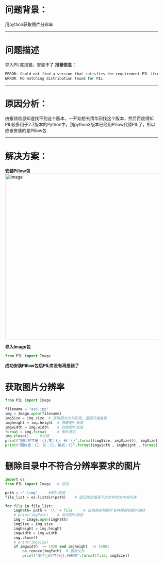 # 问题背景：
用python获取图片分辨率

---

# 问题描述


导入PIL库报错，安装不了
**报错信息：**

```c
ERROR: Could not find a version that satisfies the requirement PIL (from versions: none)
ERROR: No matching distribution found for PIL '
```


---

# 原因分析：
由报错信息知道找不到这个版本，一开始想去清华园找这个版本，然后百度得知PIL较多用于2.7版本的Python中，到python3版本已经用Pillow代替PIL了，所以应该安装的是Pillow包



---

# 解决方案：

**安装Pillow包**
<img width="546" alt="image" src="https://github.com/user-attachments/assets/dcc7d429-616e-4511-b629-5d0decaab948">



**导入Image包**
```python
from PIL import Image
```

**成功安装Pillow包后PIL库没有再报错了**





# 获取图片分辨率

```python
from PIL import Image 

filename = "asd.jpg"
img = Image.open(filename)
imgSize = img.size	# 获取图片的长和宽，返回元组类型
imgheight = img.height	# 获取图片长度
imgwidth = img.width	# 获取图片宽度
format = img.format		# 图片格式
img.close()		#关闭
print("图片尺寸是：{},宽：{}，长：{}".format(imgSize, imgSize[0], imgSize[1]))
print("图片宽：{}，长：{}，格式：{}".format(imgwidth , imgheight , format)
```
# 删除目录中不符合分辨率要求的图片


```python
import os
from PIL import Image	# 导包

path = r'.\img'		#图片路径
file_list = os.listdir(path)	# 返回指定路径下的文件和文件夹列表

for file in file_list:
    imgPath= path + '\\' + file		# 目录路径和图片名拼接得到图片路径
    # print(imgPath)	# 测试图片路径
    img = Image.open(imgPath)
    imgSize = img.size
    imgheight = img.height
    imgwidth = img.width
    img.close()
    # print(imgSize)
    if imgwidth  != 1920 and imgheight  != 1080:
        os.remove(imgPath)  # 删除文件
        print("图片{}尺寸为{},已删除".format(file, imgSize))
```
